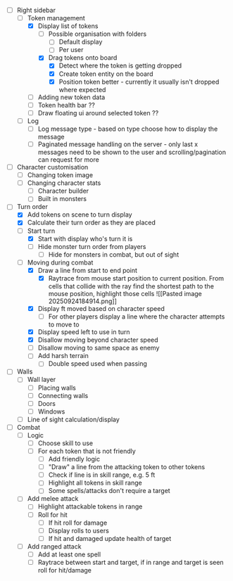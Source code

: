 - [ ] Right sidebar
	- [ ] Token management
		- [x] Display list of tokens
			- [ ] Possible organisation with folders
				- [ ] Default display
				- [ ] Per user
			- [x] Drag tokens onto board
				- [x] Detect where the token is getting dropped
				- [x] Create token entity on the board
				- [x] Position token better - currently it usually isn't dropped where expected
		- [ ] Adding new token data
		- [ ] Token health bar ??
		- [ ] Draw floating ui around selected token ??
	- [ ] Log
		- [ ] Log message type - based on type choose how to display the message
		- [ ] Paginated message handling on the server - only last x messages need to be shown to the user and scrolling/pagination can request for more

- [ ] Character customisation
	- [ ] Changing token image
	- [ ] Changing character stats
		- [ ] Character builder
		- [ ] Built in monsters
- [ ] Turn order
	- [x] Add tokens on scene to turn display
	- [x] Calculate their turn order as they are placed
	- [ ] Start turn
		- [x] Start with display who's turn it is
		- [ ] Hide monster turn order from players
			- [ ] Hide for monsters in combat, but out of sight
	- [ ] Moving during combat
		- [x] Draw a line from start to end point 
			- [x] Raytrace from mouse start position to current position. From cells that collide with the ray find the shortest path to the mouse position, highlight those cells
		![[Pasted image 20250924184914.png]]
		- [x] Display ft moved based on character speed
			- [ ] For other players display a line where the character attempts to move to
		- [x] Display speed left to use in turn
		- [x] Disallow moving beyond character speed
		- [ ] Disallow moving to same space as enemy 
		- [ ] Add harsh terrain
			- [ ] Double speed used when passing
- [ ] Walls
	- [ ] Wall layer
		- [ ] Placing walls
		- [ ] Connecting walls
		- [ ] Doors
		- [ ] Windows
	- [ ] Line of sight calculation/display
- [ ] Combat
	- [ ] Logic
		- [ ] Choose skill to use
		- [ ] For each token that is not friendly
			- [ ] Add friendly logic
			- [ ] "Draw" a line from the attacking token to other tokens
			- [ ] Check if line is in skill range, e.g. 5 ft
			- [ ] Highlight all tokens in skill range
			- [ ] Some spells/attacks don't require a target
	- [ ] Add melee attack
		- [ ] Highlight attackable tokens in range
		- [ ] Roll for hit
			- [ ] If hit roll for damage
			- [ ] Display rolls to users
			- [ ] If hit and damaged update health of target
	- [ ] Add ranged attack
		- [ ] Add at least one spell
		- [ ] Raytrace between start and target, if in range and target is seen roll for hit/damage
